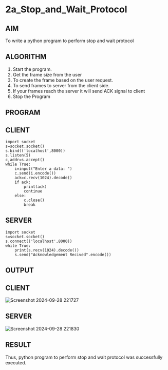 # 2a_Stop_and_Wait_Protocol
## AIM 
To write a python program to perform stop and wait protocol
## ALGORITHM
1. Start the program.
2. Get the frame size from the user
3. To create the frame based on the user request.
4. To send frames to server from the client side.
5. If your frames reach the server it will send ACK signal to client
6. Stop the Program
## PROGRAM
## CLIENT
```
import socket
s=socket.socket()
s.bind(('localhost',8000))
s.listen(5)
c,addr=s.accept()
while True:
    i=input("Enter a data: ")
    c.send(i.encode())
    ack=c.recv(1024).decode()
    if ack:
        print(ack)
        continue
    else:
        c.close()
        break
```

## SERVER
```
import socket
s=socket.socket()
s.connect(('localhost',8000))
while True:
    print(s.recv(1024).decode())
    s.send("Acknowledgement Recived".encode())
```

## OUTPUT
## CLIENT 
![Screenshot 2024-09-28 221727](https://github.com/user-attachments/assets/6c6a7cac-1050-4b69-bd07-f725930393a0)

## SERVER
![Screenshot 2024-09-28 221830](https://github.com/user-attachments/assets/c42976f7-c6bb-4a55-97b9-79a40226cc67)

## RESULT
Thus, python program to perform stop and wait protocol was successfully executed.
